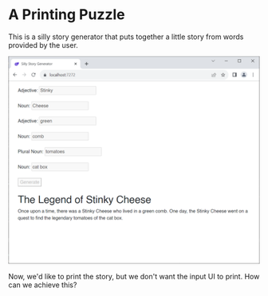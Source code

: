 # A Printing Puzzle

This is a silly story generator that puts together a little story from words provided by the user.

![image-20231008121154886](images/image-20231008121154886.png)

Now, we'd like to print the story, but we don't want the input UI to print. How can we achieve this?

